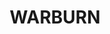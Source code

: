 ---
lastmod: '2025-04-06T06:05:20+00:00'
latitude: -34.321422
layout: suburb
longitude: 145.914625
postcode: '2680'
state: NSW
title: WARBURN
url: /nsw/warburn/
---
